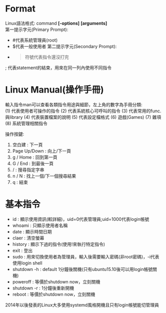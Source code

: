 # Format
Linux語法格式: command **[-options]** **[arguments]**  
第一提示字元(Primary Prompt):  
  - #代表系統管理員(root)
  - $代表一般使用者
第二提示字元(Secondary Prompt):
  - > 符號代表指令還沒打完

; 代表statement的結束，用來在同一列內使用不同指令

# Linux Manual(操作手冊)
輸入指令man可以查看各類指令用途與細節，左上角的數字為手冊分類:  
(1) 代表使用者可操作的指令
(2) 代表系統核心可呼叫的指令
(3) 代表常用的func.與library
(4) 代表裝置檔案的說明
(5) 代表設定檔格式
(6) 遊戲(Games)
(7) 雜項
(8) 系統管理相關指令

操作按鍵:  
1. 空白建 : 下一頁
2. Page Up/Down : 向上/下一頁
3. g / Home : 回到第一頁
4. G / End : 到最後一頁
5. / : 搜尋指定字串
6. n / N : 找上一個/下一個搜尋結果
7. q : 結束

# 基本指令
- id : 顯示使用資訊(較詳細)，uid=0代表管理員;uid=1000代表login帳號
- whoami : 只顯示使用者名稱
- date : 顯示時間日期
- claer : 清空螢幕
- history : 顯示下過的指令(使用!<command number>來執行特定指令)
- exit : 登出
- sudo : 用來切換使用者為管理員，輸入後需要輸入密碼(非root密碼)，-i代表使用login shell
- shutdown -h : default 1分鐘後關機(只有ubuntu15.10後可以用login帳號關機)
- poweroff : 等價於shutdown now，立刻關機
- shutdown -r : 1分鐘後重新開機
- reboot : 等價於shutdown now，立刻關機

2014年以後發表的Linux大多使用systemd風格開機且只有login帳號能切管理員

